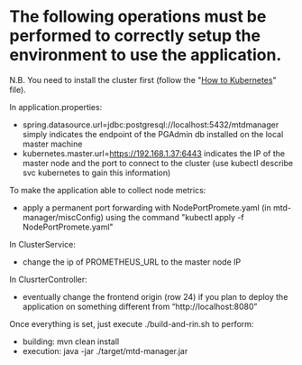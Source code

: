 # The following operations must be performed to correctly setup the environment to use the application. 
N.B. You need to install the cluster first (follow the "[How to Kubernetes](Howtokubernetes.md)" file).

In application.properties:
  - spring.datasource.url=jdbc:postgresql://localhost:5432/mtdmanager simply indicates the endpoint of the PGAdmin db installed on the local master machine
  - kubernetes.master.url=https://192.168.1.37:6443 indicates the IP of the master node and the port to connect to the cluster (use kubectl describe svc kubernetes to gain this information)

To make the application able to collect node metrics:
  - apply a permanent port forwarding with NodePortPromete.yaml (in mtd-manager/miscConfig) using the command "kubectl apply -f NodePortPromete.yaml"

In ClusterService:
  - change the ip of PROMETHEUS_URL to the master node IP

In ClusrterController:
  - eventually change the frontend origin (row 24) if you plan to deploy the application on something different from “http://localhost:8080”

Once everything is set, just execute ./build-and-rin.sh to perform:
  - building: mvn clean install
  - execution: java -jar ./target/mtd-manager.jar
